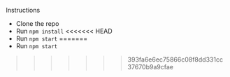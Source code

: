 Instructions

- Clone the repo
- Run `npm install`
<<<<<<< HEAD
- Run `npm start`
=======
- Run `npm start`
>>>>>>> 393fa6e6ec75866c08f8dd331cc37670b9a9cfae
